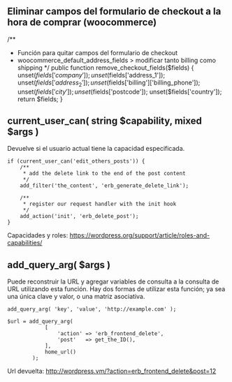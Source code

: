 ## Eliminar campos  del formulario de checkout a la hora de comprar (woocommerce)

/**
  * Función para quitar campos  del formulario de checkout
  * woocommerce_default_address_fields > modificar tanto billing como shipping
  */
  public function remove_checkout_fields($fields)
  {
    unset($fields['company']);
    unset($fields['address_1']);
    unset($fields['address_2']);
    unset($fields['billing']['billing_phone']);
    unset($fields['city']);
    unset($fields['postcode']);
    unset($fields['country']);
    return $fields;
  }

## current_user_can( string $capability, mixed $args )

Devuelve si el usuario actual tiene la capacidad especificada.

    if (current_user_can('edit_others_posts')) {
        /**
         * add the delete link to the end of the post content
         */
        add_filter('the_content', 'erb_generate_delete_link');

        /**
         * register our request handler with the init hook
         */
        add_action('init', 'erb_delete_post');
    }
Capacidades y roles: https://wordpress.org/support/article/roles-and-capabilities/


## add_query_arg( $args )

Puede reconstruir la URL y agregar variables de consulta a la consulta de URL utilizando esta función. Hay dos formas de utilizar esta función; ya sea una única clave y valor, o una matriz asociativa.

    add_query_arg( 'key', 'value', 'http://example.com' );

    $url = add_query_arg(
                [
                    'action' => 'erb_frontend_delete',
                    'post'   => get_the_ID(),
                ],
                home_url()
            );

Url devuelta: http://wordpress.vm/?action=erb_frontend_delete&post=12
